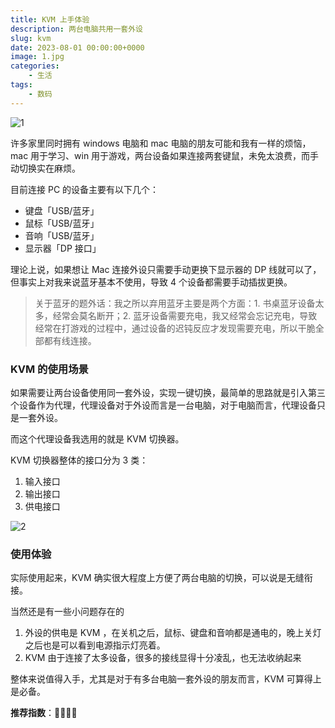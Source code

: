 ```yaml
---
title: KVM 上手体验
description: 两台电脑共用一套外设
slug: kvm
date: 2023-08-01 00:00:00+0000
image: 1.jpg
categories:
    - 生活
tags:
    - 数码
---
```


![1](https://fox-obsidian.oss-cn-nanjing.aliyuncs.com/img/1.jpg)

许多家里同时拥有 windows 电脑和 mac 电脑的朋友可能和我有一样的烦恼，mac 用于学习、win 用于游戏，两台设备如果连接两套键鼠，未免太浪费，而手动切换实在麻烦。

目前连接 PC 的设备主要有以下几个：

- 键盘「USB/蓝牙」
- 鼠标「USB/蓝牙」
- 音响「USB/蓝牙」
- 显示器「DP 接口」

理论上说，如果想让 Mac 连接外设只需要手动更换下显示器的 DP 线就可以了，但事实上对我来说蓝牙基本不使用，导致 4 个设备都需要手动插拔更换。

> 关于蓝牙的题外话：我之所以弃用蓝牙主要是两个方面：1. 书桌蓝牙设备太多，经常会莫名断开；2. 蓝牙设备需要充电，我又经常会忘记充电，导致经常在打游戏的过程中，通过设备的迟钝反应才发现需要充电，所以干脆全部都有线连接。

### KVM 的使用场景

如果需要让两台设备使用同一套外设，实现一键切换，最简单的思路就是引入第三个设备作为代理，代理设备对于外设而言是一台电脑，对于电脑而言，代理设备只是一套外设。

而这个代理设备我选用的就是 KVM 切换器。

KVM 切换器整体的接口分为 3  类：

1. 输入接口
2. 输出接口
3. 供电接口

![2](https://fox-obsidian.oss-cn-nanjing.aliyuncs.com/img/2.jpg)

### 使用体验

实际使用起来，KVM 确实很大程度上方便了两台电脑的切换，可以说是无缝衔接。

当然还是有一些小问题存在的

1. 外设的供电是 KVM ，在关机之后，鼠标、键盘和音响都是通电的，晚上关灯之后也是可以看到电源指示灯亮着。
2. KVM 由于连接了太多设备，很多的接线显得十分凌乱，也无法收纳起来

整体来说值得入手，尤其是对于有多台电脑一套外设的朋友而言，KVM 可算得上是必备。

**推荐指数**：🌟🌟🌟🌟

